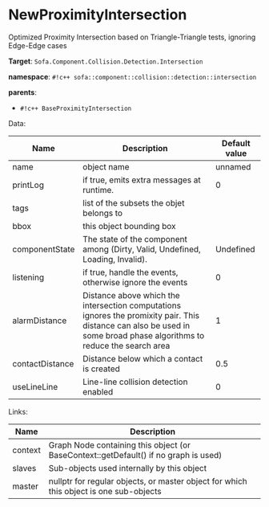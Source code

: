 # NewProximityIntersection

Optimized Proximity Intersection based on Triangle-Triangle tests, ignoring Edge-Edge cases


__Target__: `Sofa.Component.Collision.Detection.Intersection`

__namespace__: `#!c++ sofa::component::collision::detection::intersection`

__parents__: 

- `#!c++ BaseProximityIntersection`

Data: 

<table>
<thead>
    <tr>
        <th>Name</th>
        <th>Description</th>
        <th>Default value</th>
    </tr>
</thead>
<tbody>
	<tr>
		<td>name</td>
		<td>
object name
</td>
		<td>unnamed</td>
	</tr>
	<tr>
		<td>printLog</td>
		<td>
if true, emits extra messages at runtime.
</td>
		<td>0</td>
	</tr>
	<tr>
		<td>tags</td>
		<td>
list of the subsets the objet belongs to
</td>
		<td></td>
	</tr>
	<tr>
		<td>bbox</td>
		<td>
this object bounding box
</td>
		<td></td>
	</tr>
	<tr>
		<td>componentState</td>
		<td>
The state of the component among (Dirty, Valid, Undefined, Loading, Invalid).
</td>
		<td>Undefined</td>
	</tr>
	<tr>
		<td>listening</td>
		<td>
if true, handle the events, otherwise ignore the events
</td>
		<td>0</td>
	</tr>
	<tr>
		<td>alarmDistance</td>
		<td>
Distance above which the intersection computations ignores the promixity pair. This distance can also be used in some broad phase algorithms to reduce the search area
</td>
		<td>1</td>
	</tr>
	<tr>
		<td>contactDistance</td>
		<td>
Distance below which a contact is created
</td>
		<td>0.5</td>
	</tr>
	<tr>
		<td>useLineLine</td>
		<td>
Line-line collision detection enabled
</td>
		<td>0</td>
	</tr>

</tbody>
</table>

Links: 

| Name | Description |
| ---- | ----------- |
|context|Graph Node containing this object (or BaseContext::getDefault() if no graph is used)|
|slaves|Sub-objects used internally by this object|
|master|nullptr for regular objects, or master object for which this object is one sub-objects|




